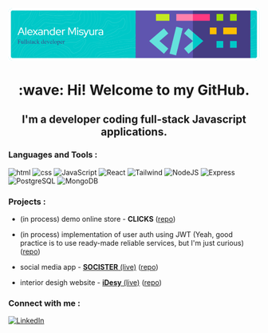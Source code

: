 ![Header](./github-header-image.png "Alexander Misyura, fullstack developer")

<h1 align="center">:wave:  Hi! Welcome to my GitHub.</h1>
<h2 align="center">I'm a developer coding full-stack Javascript applications.</h3>


<!--
**AlexanderMisyura/AlexanderMisyura** is a ✨ _special_ ✨ repository because its `README.md` (this file) appears on your GitHub profile.

Here are some ideas to get you started:

- 🔭 I’m currently working on ...
- 🌱 I’m currently learning ...
- 👯 I’m looking to collaborate on ...
- 🤔 I’m looking for help with ...
- 💬 Ask me about ...
- 📫 How to reach me: ...
- 😄 Pronouns: ...
- ⚡ Fun fact: ...
-->


### Languages and Tools :

<p>
  <img src="https://cdn.jsdelivr.net/gh/devicons/devicon/icons/html5/html5-original-wordmark.svg" title="HTML" alt="html" width="60" height="60" />
  <img src="https://cdn.jsdelivr.net/gh/devicons/devicon/icons/css3/css3-original-wordmark.svg" title="CSS" alt="css" width="60" height="60"/>
  <img src="https://cdn.jsdelivr.net/gh/devicons/devicon/icons/javascript/javascript-original.svg" title="JavaScript" alt="JavaScript" width="60" height="60" />
  <img src="https://cdn.jsdelivr.net/gh/devicons/devicon/icons/react/react-original-wordmark.svg" title="React" alt="React" width="60" height="60" />
  <img src="https://cdn.jsdelivr.net/gh/devicons/devicon/icons/tailwindcss/tailwindcss-plain.svg" title="Tailwind" alt="Tailwind" width="60" height="60" />
  <img src="https://cdn.jsdelivr.net/gh/devicons/devicon/icons/nodejs/nodejs-plain.svg" title="NodeJS" alt="NodeJS" width="60" height="60" />
  <img src="https://cdn.jsdelivr.net/gh/devicons/devicon/icons/express/express-original.svg" title="Express" alt="Express" width="60" height="60" />
  <img src="https://cdn.jsdelivr.net/gh/devicons/devicon/icons/postgresql/postgresql-original-wordmark.svg" title="PostgreSQL" alt="PostgreSQL" width="60" height="60" />
  <img src="https://cdn.jsdelivr.net/gh/devicons/devicon/icons/mongodb/mongodb-original-wordmark.svg" title="MongoDB" alt="MongoDB" width="60" height="60" />
</p>

### Projects :

- (in process) demo online store - **CLICKS** ([repo](https://github.com/AlexanderMisyura/CLICKS-online-store-app))

- (in process) implementation of user auth using JWT (Yeah, good practice is to use ready-made reliable services, but I'm just curious) ([repo](https://github.com/AlexanderMisyura/react-express-jwt-auth))

- social media app - [**SOCISTER** (live)](https://socister.onrender.com) ([repo](https://github.com/AlexanderMisyura/social-media-app))

- interior desigh website - [**iDesy** (live)](https://idesy.onrender.com/) ([repo](https://github.com/AlexanderMisyura/interior-design-website))

### Connect with me :

[<img src="https://cdn.jsdelivr.net/gh/devicons/devicon/icons/linkedin/linkedin-original-wordmark.svg" title="LinkedIn" alt="LinkedIn" height="100" />](https://www.linkedin.com/in/alexander-misyura/)
[]()

